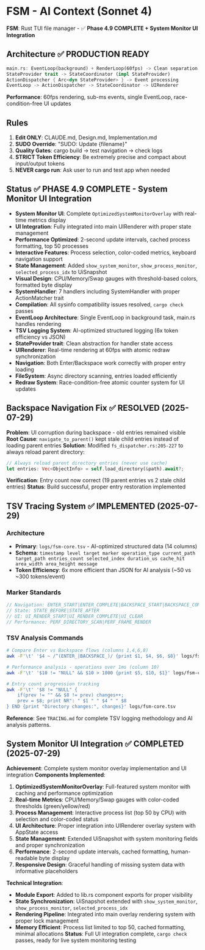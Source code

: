 # FSM - AI Context (Sonnet 4)
**FSM**: Rust TUI file manager - ✅ **Phase 4.9 COMPLETE + System Monitor UI Integration**

## Architecture ✅ PRODUCTION READY
```rust
main.rs: EventLoop(background) + RenderLoop(60fps) -> Clean separation
StateProvider trait -> StateCoordinator (impl StateProvider)
ActionDispatcher { Arc<dyn StateProvider> } -> Event processing
EventLoop -> ActionDispatcher -> StateCoordinator -> UIRenderer
```
**Performance**: 60fps rendering, sub-ms events, single EventLoop, race-condition-free UI updates

## Rules
1. **Edit ONLY**: CLAUDE.md, Design.md, Implementation.md  
2. **SUDO Override**: "SUDO: Update {filename}"  
3. **Quality Gates**: cargo build → test navigation → check logs
4. **STRICT Token Efficiency**: Be extremely precise and compact about input/output tokens
5. **NEVER cargo run**: Ask user to run and test app when needed

## Status ✅ PHASE 4.9 COMPLETE - System Monitor UI Integration
- **System Monitor UI**: Complete `OptimizedSystemMonitorOverlay` with real-time metrics display
- **UI Integration**: Fully integrated into main UIRenderer with proper state management
- **Performance Optimized**: 2-second update intervals, cached process formatting, top 50 processes
- **Interactive Features**: Process selection, color-coded metrics, keyboard navigation support
- **State Management**: Added `show_system_monitor`, `show_process_monitor`, `selected_process_idx` to UiSnapshot
- **Visual Design**: CPU/Memory/Swap gauges with threshold-based colors, formatted byte display
- **SystemHandler**: 7 handlers including SystemHandler with proper ActionMatcher trait
- **Compilation**: All sysinfo compatibility issues resolved, `cargo check` passes
- **EventLoop Architecture**: Single EventLoop in background task, main.rs handles rendering
- **TSV Logging System**: AI-optimized structured logging (6x token efficiency vs JSON)
- **StateProvider trait**: Clean abstraction for handler state access
- **UIRenderer**: Real-time rendering at 60fps with atomic redraw synchronization
- **Navigation**: Both Enter/Backspace work correctly with proper entry loading
- **FileSystem**: Async directory scanning, entries loaded efficiently
- **Redraw System**: Race-condition-free atomic counter system for UI updates

## Backspace Navigation Fix ✅ RESOLVED (2025-07-29)
**Problem**: UI corruption during backspace - old entries remained visible
**Root Cause**: `navigate_to_parent()` kept stale child entries instead of loading parent entries
**Solution**: Modified `fs_dispatcher.rs:205-227` to always reload parent directory:
```rust
// Always reload parent directory entries (never use cache)
let entries: Vec<ObjectInfo> = self.load_directory(&path).await?;
```
**Verification**: Entry count now correct (19 parent entries vs 2 stale child entries)
**Status**: Build successful, proper entry restoration implemented

## TSV Tracing System ✅ IMPLEMENTED (2025-07-29)

### Architecture
- **Primary**: `logs/fsm-core.tsv` - AI-optimized structured data (14 columns)
- **Schema**: `timestamp level target marker operation_type current_path target_path entries_count selected_index duration_us cache_hit area_width area_height message`
- **Token Efficiency**: 6x more efficient than JSON for AI analysis (~50 vs ~300 tokens/event)

### Marker Standards
```rust
// Navigation: ENTER_START|ENTER_COMPLETE|BACKSPACE_START|BACKSPACE_COMPLETE
// State: STATE_BEFORE|STATE_AFTER  
// UI: UI_RENDER_START|UI_RENDER_COMPLETE|UI_CLEAR
// Performance: PERF_DIRECTORY_SCAN|PERF_FRAME_RENDER
```

### TSV Analysis Commands
```bash
# Compare Enter vs Backspace flows (columns 1,4,6,8)
awk -F'\t' '$4 ~ /^(ENTER_|BACKSPACE_)/ {print $1, $4, $6, $8}' logs/fsm-core.tsv

# Performance analysis - operations over 1ms (column 10)
awk -F'\t' '$10 != "NULL" && $10 > 1000 {print $5, $10, $1}' logs/fsm-core.tsv

# Entry count progression tracking
awk -F'\t' '$8 != "NULL" {
    if(prev != "" && $8 != prev) changes++;
    prev = $8; print NR": " $1 " " $4 " " $8
} END {print "Directory changes:", changes}' logs/fsm-core.tsv
```

**Reference**: See `TRACING.md` for complete TSV logging methodology and AI analysis patterns.

## System Monitor UI Integration ✅ COMPLETED (2025-07-29)
**Achievement**: Complete system monitor overlay implementation and UI integration
**Components Implemented**:
1. **OptimizedSystemMonitorOverlay**: Full-featured system monitor with caching and performance optimization
2. **Real-time Metrics**: CPU/Memory/Swap gauges with color-coded thresholds (green/yellow/red)
3. **Process Management**: Interactive process list (top 50 by CPU) with selection and color-coded status
4. **UI Architecture**: Proper integration into UIRenderer overlay system with AppState access
5. **State Management**: Extended UiSnapshot with system monitoring fields and proper synchronization
6. **Performance**: 2-second update intervals, cached formatting, human-readable byte display
7. **Responsive Design**: Graceful handling of missing system data with informative placeholders

**Technical Integration**:
- **Module Export**: Added to lib.rs component exports for proper visibility
- **State Synchronization**: UiSnapshot extended with `show_system_monitor`, `show_process_monitor`, `selected_process_idx`  
- **Rendering Pipeline**: Integrated into main overlay rendering system with proper lock management
- **Memory Efficient**: Process list limited to top 50, cached formatting, minimal allocations
**Status**: Full UI integration complete, `cargo check` passes, ready for live system monitoring testing